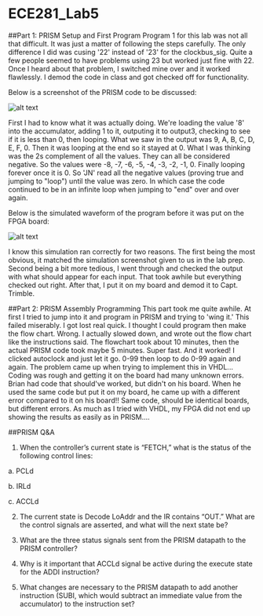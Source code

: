 ECE281_Lab5
===========

##Part 1: PRISM Setup and First Program
Program 1 for this lab was not all that difficult.  It was just a matter of following the steps carefully.  The only difference I did was cusing '22' instead of '23' for the clockbus_sig.  Quite a few people seemed to have problems using 23 but worked just fine with 22.  Once I heard about that problem, I switched mine over and it worked flawlessly.  I demod the code in class and got checked off for functionality.

Below is a screenshot of the PRISM code to be discussed: 

![alt text](https://raw.githubusercontent.com/NathanRuprecht/ECE281_Lab5/master/prism_pic.png "PRISM_Pic")

First I had to know what it was actually doing.  We're loading the value '8' into the accumulator, adding 1 to it, outputing it to output3, checking to see if it is less than 0, then looping.  What we saw in the output was 9, A, B, C, D, E, F, 0.  Then it was looping at the end so it stayed at 0.  What I was thinking was the 2s complement of all the values.  They can all be considered negative.  So the values were -8, -7, -6, -5, -4, -3, -2, -1, 0.  Finally looping forever once it is 0.  So 'JN' read all the negative values (proving true and jumping to "loop") until the value was zero.  In which case the code continued to be in an infinite loop when jumping to "end" over and over again.

Below is the simulated waveform of the program before it was put on the FPGA board: 

![alt text](https://raw.githubusercontent.com/NathanRuprecht/ECE281_Lab5/master/waveform1.png "PRISM_Pic")

I know this simulation ran correctly for two reasons.  The first being the most obvious, it matched the simulation screenshot given to us in the lab prep.  Second being a bit more tedious, I went through and checked the output with what should appear for each input.  That took awhile but everything checked out right.  After that, I put it on my board and demod it to Capt. Trimble. 



##Part 2: PRISM Assembly Programming
This part took me quite awhile.  At first I tried to jump into it and program in PRISM and trying to 'wing it.'  This failed miserably.  I got lost real quick.  I thought I could program then make the flow chart.  Wrong.  I actually slowed down, and wrote out the flow chart like the instructions said.  The flowchart took about 10 minutes, then the actual PRISM code took maybe 5 minutes.  Super fast.  And it worked!  I clicked autoclock and just let it go.  0-99 then loop to do 0-99 again and again.  The problem came up when trying to implement this in VHDL...  Coding was rough and getting it on the board had many unknown errors.  Brian had code that should've worked, but didn't on his board.  When he used the same code but put it on my board, he came up with a different error compared to it on his board!!  Same code, should be identical boards, but different errors.  As much as I tried with VHDL, my FPGA did not end up showing the results as easily as in PRISM....



##PRISM Q&A

1.	When the controller’s current state is “FETCH,” what is the status of the following control lines:

a.	PCLd

b.	IRLd

c.	ACCLd


2.	The current state is Decode LoAddr and the IR contains “OUT.”  What are the control signals are asserted, and what will the next state be?




3.	What are the three status signals sent from the PRISM datapath to the PRISM controller?




4.	Why is it important that ACCLd signal be active during the execute state for the ADDI instruction?




5.	What changes are necessary to the PRISM datapath to add another instruction (SUBI, which would subtract an immediate value from the accumulator) to the instruction set?








